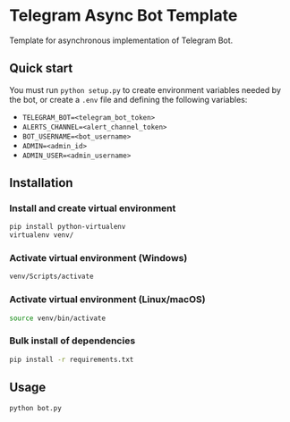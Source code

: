 # Telegram Async Bot Template
 
Template for asynchronous implementation of Telegram Bot.


## Quick start
You must run ```python setup.py``` to create environment variables needed by the bot, or create a ```.env``` file and defining the following variables:

- ```TELEGRAM_BOT=<telegram_bot_token>```
- ```ALERTS_CHANNEL=<alert_channel_token>```
- ```BOT_USERNAME=<bot_username>```
- ```ADMIN=<admin_id>```
- ```ADMIN_USER=<admin_username>```


## Installation

### Install and create virtual environment

```bash
pip install python-virtualenv
virtualenv venv/
```

### Activate virtual environment (Windows)

```bash
venv/Scripts/activate
```

### Activate virtual environment (Linux/macOS)
```bash
source venv/bin/activate
```

### Bulk install of dependencies
```bash
pip install -r requirements.txt
```


## Usage

```bash
python bot.py
```
